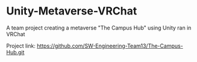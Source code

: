 # Unity-Metaverse-VRChat
A team project creating a metaverse "The Campus Hub" using Unity ran in VRChat

Project link:
https://github.com/SW-Engineering-Team13/The-Campus-Hub.git
